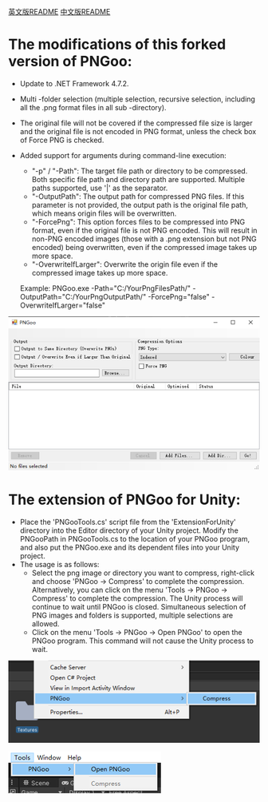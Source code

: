 [英文版README](README.md)
[中文版README](README-cn.md)

The modifications of this forked version of PNGoo:
=====

- Update to .NET Framework 4.7.2.
- Multi -folder selection (multiple selection, recursive selection, including all the .png format files in all sub -directory).
- The original file will not be covered if the compressed file size is larger and the original file is not encoded in PNG format, unless the check box of Force PNG is checked.
- Added support for arguments during command-line execution:
    - "-p" / "-Path": The target file path or directory to be compressed. Both specific file path and directory path are supported. Multiple paths supported, use '|' as the separator.
    - "-OutputPath": The output path for compressed PNG files. If this parameter is not provided, the output path is the original file path, which means origin files will be overwritten.
    - "-ForcePng": This option forces files to be compressed into PNG format, even if the original file is not PNG encoded. This will result in non-PNG encoded images (those with a .png extension but not PNG encoded) being overwritten, even if the compressed image takes up more space.
    - "-OverwriteIfLarger": Overwrite the origin file even if the compressed image takes up more space.

    Example: PNGoo.exe -Path="C:/YourPngFilesPath/" -OutputPath="C:/YourPngOutputPath/" -ForcePng="false" -OverwriteIfLarger="false"

![PNGoo.exe](docs/images/1.png)

The extension of PNGoo for Unity:
=====

- Place the 'PNGooTools.cs' script file from the 'ExtensionForUnity' directory into the Editor directory of your Unity project. Modify the PNGooPath in PNGooTools.cs to the location of your PNGoo program, and also put the PNGoo.exe and its dependent files into your Unity project.
- The usage is as follows:
    - Select the png image or directory you want to compress, right-click and choose 'PNGoo -> Compress' to complete the compression. Alternatively, you can click on the menu 'Tools -> PNGoo -> Compress' to complete the compression. The Unity process will continue to wait until PNGoo is closed. Simultaneous selection of PNG images and folders is supported, multiple selections are allowed.
    - Click on the menu 'Tools -> PNGoo -> Open PNGoo' to open the PNGoo program. This command will not cause the Unity process to wait.

![Compress](docs/images/2.png)

![Open PNGoo](docs/images/3.png)